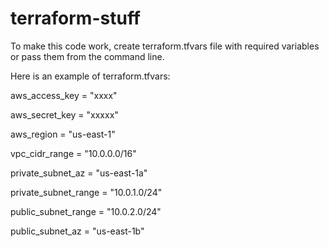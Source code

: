 # terraform-stuff

To make this code work, create terraform.tfvars file with required variables or pass them from the command line.

Here is an example of terraform.tfvars:

aws_access_key       = "xxxx"

aws_secret_key       = "xxxxx"

aws_region           = "us-east-1"

vpc_cidr_range       = "10.0.0.0/16"

private_subnet_az    = "us-east-1a"

private_subnet_range = "10.0.1.0/24"

public_subnet_range  = "10.0.2.0/24"

public_subnet_az     = "us-east-1b"

